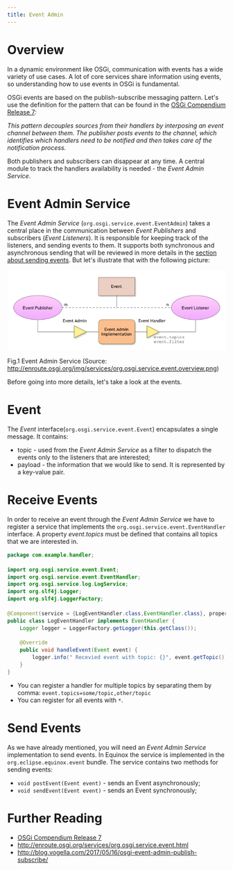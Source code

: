 ```yaml
---
title: Event Admin
---
```


# Overview

In a dynamic environment like OSGi, communication with events has a wide variety of use cases.
A lot of core services share information using events, so understanding how to use events in OSGi is fundamental.

OSGi events are based on the publish-subscribe messaging pattern.
Let's use the definition for the pattern that can be found in the [OSGi Compendium Release 7][OSGi-cmpn]:

*This pattern decouples sources from their handlers by interposing an event channel between them.
The publisher posts events to the channel, which identifies which handlers need to be notified and then takes care of the notification process.*

Both publishers and subscribers can disappear at any time.
A central module to track the handlers availability is needed - the *Event Admin Service*. 

# Event Admin Service

The *Event Admin Service* (`org.osgi.service.event.EventAdmin`) takes a central place in the communication between *Event Publishers* and subscribers (*Event Listeners*).
It is responsible for keeping track of the listeners, and sending events to them.
It supports both synchronous and asynchronous sending that will be reviewed in more details in the [section about sending events](#send-events).
But let's illustrate that with the following picture:

![Bundle lifecycle][fig1]

Fig.1 Event Admin Service (Source: <http://enroute.osgi.org/img/services/org.osgi.service.event.overview.png>)

Before going into more details, let's take a look at the events.

# Event

The *Event* interface(`org.osgi.service.event.Event`) encapsulates a single message. It contains:

- topic - used from the *Event Admin Service* as a filter to dispatch the events only to the listeners that are interested;
- payload - the information that we would like to send. It is represented by a key-value pair.

# Receive Events

In order to receive an event through the *Event Admin Service* we have to register a service that implements the `org.osgi.service.event.EventHandler` interface.
A property *event.topics* must be defined that contains all topics that we are interested in.

```java
package com.example.handler;

import org.osgi.service.event.Event;
import org.osgi.service.event.EventHandler;
import org.osgi.service.log.LogService;
import org.slf4j.Logger;
import org.slf4j.LoggerFactory;

@Component(service = {LogEventHandler.class,EventHandler.class}, property = "event.topics=*")
public class LogEventHandler implements EventHandler {
    Logger logger = LoggerFactory.getLogger(this.getClass());

    @Override
    public void handleEvent(Event event) {
        logger.info(" Recevied event with topic: {}", event.getTopic());
    }
}
```

* You can register a handler for multiple topics by separating them by comma: `event.topics=some/topic,other/topic`
* You can register for all events with `*`.

# Send Events

As we have already mentioned, you will need an *Event Admin Service* implementation to send events.
In Equinox the service is implemented in the `org.eclipse.equinox.event` bundle.
The service contains two methods for sending events:

- `void postEvent(Event event)` - sends an Event asynchronously;
- `void sendEvent(Event event)` - sends an Event synchronously;

# Further Reading

 - [OSGi Compendium Release 7][OSGi-cmpn]
 - <http://enroute.osgi.org/services/org.osgi.service.event.html>
 - <http://blog.vogella.com/2017/05/16/osgi-event-admin-publish-subscribe/>

[fig1]:images/event-admin.png

[OSGi-cmpn]: https://osgi.org/download/r7/osgi.cmpn-7.0.0.pdf
